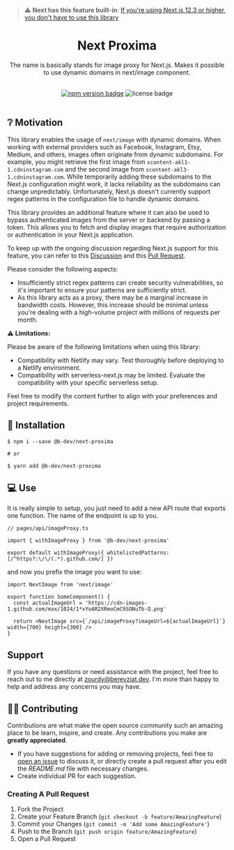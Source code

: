 > :warning: **Next has this feature built-in**: [If you're using Next.js 12.3 or higher, you don't have to use this library](https://nextjs.org/blog/next-12-3#remote-patterns-stable)

<div align="center">
  <h1>Next Proxima</h1>
  <p>The name is basically stands for image proxy for Next.js. Makes it possible to use dynamic domains in next/image component.</p> 
  <br />
</div>

<div align="center">
  <a href="https://www.npmjs.com/package/@b-dev/next-proxima"><img alt="npm version badge" src="https://img.shields.io/npm/v/@blazity/next-image-proxy"></a>
  <img alt="license badge" src="https://img.shields.io/npm/l/@b-dev/next-proxima">
</div>

<br />

## ❔ Motivation

This library enables the usage of `next/image` with dynamic domains. When working with external providers such as Facebook, Instagram, Etsy, Medium, and others, images often originate from dynamic subdomains. For example, you might retrieve the first image from `scontent-akl1-1.cdninstagram.com` and the second image from `scontent-akl3-1.cdninstagram.com`. While temporarily adding these subdomains to the Next.js configuration might work, it lacks reliability as the subdomains can change unpredictably. Unfortunately, Next.js doesn't currently support regex patterns in the configuration file to handle dynamic domains.

This library provides an additional feature where it can also be used to bypass authenticated images from the server or backend by passing a token. This allows you to fetch and display images that require authorization or authentication in your Next.js application.

To keep up with the ongoing discussion regarding Next.js support for this feature, you can refer to this [Discussion](https://github.com/vercel/next.js/discussions/18429) and this [Pull Request](https://github.com/vercel/next.js/pull/27345).

Please consider the following aspects:

- Insufficiently strict regex patterns can create security vulnerabilities, so it's important to ensure your patterns are sufficiently strict.
- As this library acts as a proxy, there may be a marginal increase in bandwidth costs. However, this increase should be minimal unless you're dealing with a high-volume project with millions of requests per month.

⚠️ **Limitations:**

Please be aware of the following limitations when using this library:

- Compatibility with Netlify may vary. Test thoroughly before deploying to a Netlify environment.
- Compatibility with serverless-next.js may be limited. Evaluate the compatibility with your specific serverless setup.

Feel free to modify the content further to align with your preferences and project requirements.

## 🧰 Installation

```
$ npm i --save @b-dev/next-proxima

# or

$ yarn add @b-dev/next-proxima
```

## 💻 Use

It is really simple to setup, you just need to add a new API route that exports one function. The name of the endpoint is up to you.

```tsx
// pages/api/imageProxy.ts

import { withImageProxy } from '@b-dev/next-proxima'

export default withImageProxy({ whitelistedPatterns: [/^https?:\/\/(.*).github.com/] })
```

and now you prefix the image you want to use:

```tsx
import NextImage from 'next/image'

export function SomeComponent() {
  const actualImageUrl = 'https://cdn-images-1.github.com/max/1024/1*xYoAR2XRmoCmC9SONuTb-Q.png'

  return <NextImage src={`/api/imageProxy?imageUrl=${actualImageUrl}`} width={700} height={300} />
}
```

## Support

If you have any questions or need assistance with the project, feel free to reach out to me directly at [zourdy@bereyziat.dev](mailto:zourdy@bereyziat.dev). I'm more than happy to help and address any concerns you may have.

## 🤲🏻 Contributing

Contributions are what make the open source community such an amazing place to be learn, inspire, and create. Any contributions you make are **greatly appreciated**.

- If you have suggestions for adding or removing projects, feel free to [open an issue](https://github.com/Bereyziat-Development/next-proxima/issues/new) to discuss it, or directly create a pull request after you edit the _README.md_ file with necessary changes.
- Create individual PR for each suggestion.


### Creating A Pull Request

1. Fork the Project
2. Create your Feature Branch (`git checkout -b feature/AmazingFeature`)
3. Commit your Changes (`git commit -m 'Add some AmazingFeature'`)
4. Push to the Branch (`git push origin feature/AmazingFeature`)
5. Open a Pull Request
